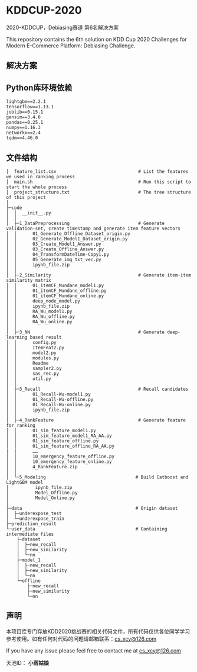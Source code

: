 # KDDCUP-2020
2020-KDDCUP，Debiasing赛道 第6名解决方案

This repository contains the 6th solution on KDD Cup 2020 Challenges for Modern E-Commerce Platform: Debiasing Challenge.

## 解决方案

## Python库环境依赖
    lightgbm==2.2.1
    tensorflow==1.13.1
    joblib==0.15.1
    gensim==3.4.0
    pandas==0.25.1
    numpy==1.16.3
    networkx==2.4
    tqdm==4.46.0


## 文件结构
    │  feature_list.csv                               # List the features we used in ranking process
    │  main.sh                                        # Run this script to start the whole process
    │  project_structure.txt                          # The tree structure of this project
    │  
    ├─code
    │  │  __init__.py
    │  │  
    │  ├─1_DataPreprocessing                          # Generate validation-set, create timestamp and generate item feature vectors
    │  │      01_Generate_Offline_Dataset_origin.py   
    │  │      02_Generate_Model1_Dataset_origin.py
    │  │      03_Create_Model1_Answer.py
    │  │      03_Create_Offline_Answer.py
    │  │      04_TransformDateTime-Copy1.py
    │  │      05_Generate_img_txt_vec.py
    │  │      ipynb_file.zip
    │  │      
    │  ├─2_Similarity                                 # Generate item-item similarity matrix 
    │  │      01_itemCF_Mundane_model1.py
    │  │      01_itemCF_Mundane_offline.py
    │  │      01_itemCF_Mundane_online.py
    │  │      deep_node_model.py
    │  │      ipynb_file.zip
    │  │      RA_Wu_model1.py
    │  │      RA_Wu_offline.py
    │  │      RA_Wu_online.py
    │  │      
    │  ├─3_NN                                         # Generate deep-learning based result
    │  │      config.py
    │  │      ItemFeat2.py
    │  │      model2.py
    │  │      modules.py
    │  │      Readme
    │  │      sampler2.py
    │  │      sas_rec.py
    │  │      util.py
    │  │      
    │  ├─3_Recall                                     # Recall candidates
    │  │      01_Recall-Wu-model1.py
    │  │      01_Recall-Wu-offline.py
    │  │      01_Recall-Wu-online.py
    │  │      ipynb_file.zip
    │  │      
    │  ├─4_RankFeature                                # Generate feature for ranking
    │  │      01_sim_feature_model1.py
    │  │      01_sim_feature_model1_RA_AA.py
    │  │      01_sim_feature_offline.py
    │  │      01_sim_feature_offline_RA_AA.py
    |  |      ……
    │  │      10_emergency_feature_offline.py
    │  │      10_emergency_feature_online.py
    │  │      4_RankFeature.zip
    │  │      
    │  └─5_Modeling                                  # Build Catboost and LightGBM model
    │          ipynb_file.zip
    │          Model_Offline.py
    │          Model_Online.py
    │          
    ├─data                                           # Origin dataset
    │  ├─underexpose_test
    │  └─underexpose_train
    ├─prediction_result
    └─user_data                                      # Containing intermediate files
        ├─dataset
        │  ├─new_recall
        │  ├─new_similarity
        │  └─nn
        ├─model_1
        │  ├─new_recall
        │  ├─new_similarity
        │  └─nn
        └─offline
            ├─new_recall
            ├─new_similarity
            └─nn


## 声明
本项目库专门存放KDD2020挑战赛的相关代码文件，所有代码仅供各位同学学习参考使用。如有任何对代码的问题请邮箱联系：cs_xcy@126.com

If you have any issue please feel free to contact me at cs_xcy@126.com

天池ID： **小雨姑娘**


